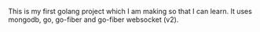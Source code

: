 This is my first golang project which I am making so that I can learn. It uses mongodb, go, go-fiber and go-fiber websocket (v2).